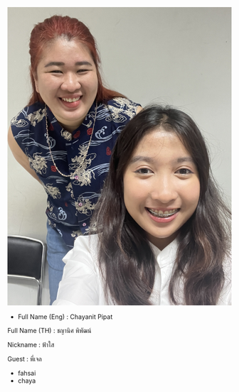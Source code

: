 ![alt text for screen readers](/image_73596191.JPG "Text to show on mouseover")
<p><ul><li>Full Name (Eng) : Chayanit Pipat</li></ul></p>
<p>Full Name (TH) : ชญานิศ พิพัฒน์</p>
<p>Nickname : ฟ้าใส</p>
<p>Guest : พี่เจล</p>

+ fahsai
+ chaya
